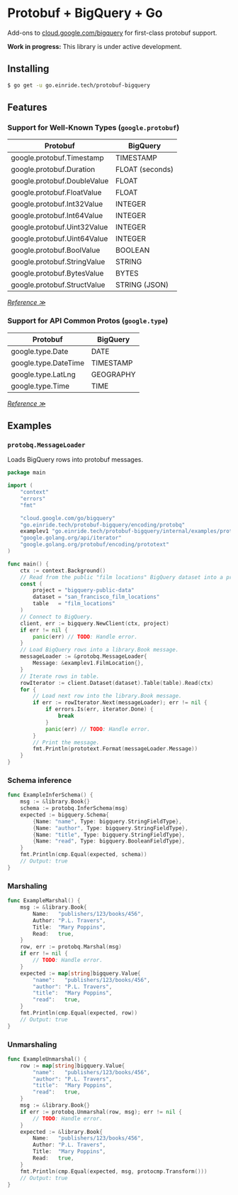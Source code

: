 # Protobuf + BigQuery + Go

Add-ons to [cloud.google.com/bigquery][google-cloud-go-bigquery] for
first-class protobuf support.

**Work in progress:** This library is under active development.

[google-cloud-go-bigquery]: https://pkg.go.dev/cloud.google.com/go/bigquery

## Installing

```bash
$ go get -u go.einride.tech/protobuf-bigquery
```

## Features

### Support for Well-Known Types (`google.protobuf`)

| Protobuf                    | BigQuery        |
| --------------------------- | --------------- |
| google.protobuf.Timestamp   | TIMESTAMP       |
| google.protobuf.Duration    | FLOAT (seconds) |
| google.protobuf.DoubleValue | FLOAT           |
| google.protobuf.FloatValue  | FLOAT           |
| google.protobuf.Int32Value  | INTEGER         |
| google.protobuf.Int64Value  | INTEGER         |
| google.protobuf.Uint32Value | INTEGER         |
| google.protobuf.Uint64Value | INTEGER         |
| google.protobuf.BoolValue   | BOOLEAN         |
| google.protobuf.StringValue | STRING          |
| google.protobuf.BytesValue  | BYTES           |
| google.protobuf.StructValue | STRING (JSON)   |

_[Reference ≫][well-known-types]_

[well-known-types]: https://developers.google.com/protocol-buffers/docs/reference/google.protobuf

### Support for API Common Protos (`google.type`)

| Protobuf             | BigQuery  |
| -------------------- | --------- |
| google.type.Date     | DATE      |
| google.type.DateTime | TIMESTAMP |
| google.type.LatLng   | GEOGRAPHY |
| google.type.Time     | TIME      |

_[Reference ≫][api-common-protos]_

[api-common-protos]: https://github.com/googleapis/api-common-protos

## Examples

### `protobq.MessageLoader`

Loads BigQuery rows into protobuf messages.

```go
package main

import (
	"context"
	"errors"
	"fmt"

	"cloud.google.com/go/bigquery"
	"go.einride.tech/protobuf-bigquery/encoding/protobq"
	examplev1 "go.einride.tech/protobuf-bigquery/internal/examples/proto/gen/einride/example/v1"
	"google.golang.org/api/iterator"
	"google.golang.org/protobuf/encoding/prototext"
)

func main() {
	ctx := context.Background()
	// Read from the public "film locations" BigQuery dataset into a proto message.
	const (
		project = "bigquery-public-data"
		dataset = "san_francisco_film_locations"
		table   = "film_locations"
	)
	// Connect to BigQuery.
	client, err := bigquery.NewClient(ctx, project)
	if err != nil {
		panic(err) // TODO: Handle error.
	}
	// Load BigQuery rows into a library.Book message.
	messageLoader := &protobq.MessageLoader{
		Message: &examplev1.FilmLocation{},
	}
	// Iterate rows in table.
	rowIterator := client.Dataset(dataset).Table(table).Read(ctx)
	for {
		// Load next row into the library.Book message.
		if err := rowIterator.Next(messageLoader); err != nil {
			if errors.Is(err, iterator.Done) {
				break
			}
			panic(err) // TODO: Handle error.
		}
		// Print the message.
		fmt.Println(prototext.Format(messageLoader.Message))
	}
}
```

### Schema inference

```go
func ExampleInferSchema() {
	msg := &library.Book{}
	schema := protobq.InferSchema(msg)
	expected := bigquery.Schema{
		{Name: "name", Type: bigquery.StringFieldType},
		{Name: "author", Type: bigquery.StringFieldType},
		{Name: "title", Type: bigquery.StringFieldType},
		{Name: "read", Type: bigquery.BooleanFieldType},
	}
	fmt.Println(cmp.Equal(expected, schema))
	// Output: true
}
```

### Marshaling

```go
func ExampleMarshal() {
	msg := &library.Book{
		Name:   "publishers/123/books/456",
		Author: "P.L. Travers",
		Title:  "Mary Poppins",
		Read:   true,
	}
	row, err := protobq.Marshal(msg)
	if err != nil {
		// TODO: Handle error.
	}
	expected := map[string]bigquery.Value{
		"name":   "publishers/123/books/456",
		"author": "P.L. Travers",
		"title":  "Mary Poppins",
		"read":   true,
	}
	fmt.Println(cmp.Equal(expected, row))
	// Output: true
}
```

### Unmarshaling

```go
func ExampleUnmarshal() {
	row := map[string]bigquery.Value{
		"name":   "publishers/123/books/456",
		"author": "P.L. Travers",
		"title":  "Mary Poppins",
		"read":   true,
	}
	msg := &library.Book{}
	if err := protobq.Unmarshal(row, msg); err != nil {
		// TODO: Handle error.
	}
	expected := &library.Book{
		Name:   "publishers/123/books/456",
		Author: "P.L. Travers",
		Title:  "Mary Poppins",
		Read:   true,
	}
	fmt.Println(cmp.Equal(expected, msg, protocmp.Transform()))
	// Output: true
}
```
